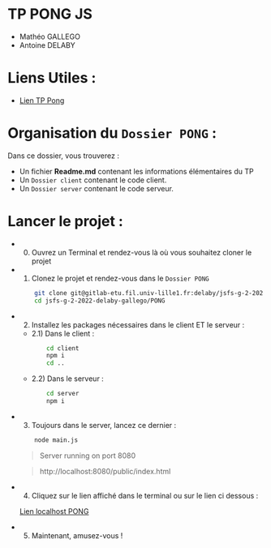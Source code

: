 # TP PONG JS

- Mathéo GALLEGO
- Antoine DELABY

# Liens Utiles :

- [Lien TP Pong](https://www.fil.univ-lille.fr/~routier/enseignement/licence/jsfs/tdtp/pong.html)

# Organisation du `Dossier PONG` :

Dans ce dossier, vous trouverez :
- Un fichier **Readme.md** contenant les informations élémentaires du TP
- Un `Dossier client` contenant le code client.
- Un `Dossier server` contenant le code serveur.

# Lancer le projet :

- 0) Ouvrez un Terminal et rendez-vous là où vous souhaitez cloner le projet

- 1) Clonez le projet et rendez-vous dans le `Dossier PONG`
    ```sh
        git clone git@gitlab-etu.fil.univ-lille1.fr:delaby/jsfs-g-2-2022-delaby-gallego.git
        cd jsfs-g-2-2022-delaby-gallego/PONG
    ```

- 2) Installez les packages nécessaires dans le client ET le serveur :
    - 2.1) Dans le client :
        ```sh
            cd client
            npm i
            cd ..
        ```
    - 2.2) Dans le serveur :
        ```sh
            cd server
            npm i
        ```

- 3) Toujours dans le server, lancez ce dernier :
    ```sh
        node main.js
    ```
    > Server running on port 8080

    > http://localhost:8080/public/index.html

- 4) Cliquez sur le lien affiché dans le terminal ou sur le lien ci dessous :

    [Lien localhost PONG](http://localhost:8080/public/index.html)

- 5) Maintenant, amusez-vous !

